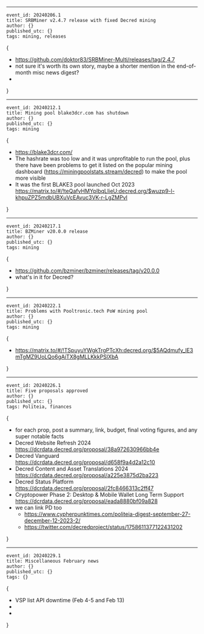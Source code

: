 ----
```
event_id: 20240206.1
title: SRBMiner v2.4.7 release with fixed Decred mining
author: {}
published_utc: {}
tags: mining, releases
```

{

- https://github.com/doktor83/SRBMiner-Multi/releases/tag/2.4.7
- not sure it's worth its own story, maybe a shorter mention in the end-of-month misc news digest?
- 

}


----
```
event_id: 20240212.1
title: Mining pool blake3dcr.com has shutdown
author: {}
published_utc: {}
tags: mining
```

{

- https://blake3dcr.com/
- The hashrate was too low and it was unprofitable to run the pool, plus there have been problems to get it listed on the popular mining dashboard (https://miningpoolstats.stream/decred) to make the pool more visible
- It was the first BLAKE3 pool launched Oct 2023 https://matrix.to/#/!teQafvHMYpIbqLIieU:decred.org/$wuzp9-l-khpuZPZ5mdbUBXuVcEAvuc3VK-r-LgZMPvI

}


----
```
event_id: 20240217.1
title: BZMiner v20.0.0 release
author: {}
published_utc: {}
tags: mining
```

{

- https://github.com/bzminer/bzminer/releases/tag/v20.0.0
- what's in it for Decred?

}


----
```
event_id: 20240222.1
title: Problems with Pooltronic.tech PoW mining pool
author: {}
published_utc: {}
tags: mining
```

{

- https://matrix.to/#/!TSpuyuYWgkTrgPTcXh:decred.org/$5AQdmufy_lE3mTgMZ9UoLQo6gAiTX8gMLLKkkPSlXbA

}


----

```
event_id: 20240226.1
title: Five proposals approved
author: {}
published_utc: {}
tags: Politeia, finances
```

{

- for each prop, post a summary, link, budget, final voting figures, and any super notable facts
- Decred Website Refresh 2024 https://dcrdata.decred.org/proposal/38a972630966bb4e
- Decred Vanguard https://dcrdata.decred.org/proposal/d658f9a4d2a12c10
- Decred Content and Asset Translations 2024 https://dcrdata.decred.org/proposal/a225e3875d2ba223
- Decred Status Platform https://dcrdata.decred.org/proposal/2fc8466313c2ff47
- Cryptopower Phase 2: Desktop & Mobile Wallet Long Term Support https://dcrdata.decred.org/proposal/eada8880bf09a828
- we can link PD too
  - https://www.cypherpunktimes.com/politeia-digest-september-27-december-12-2023-2/
  - https://twitter.com/decredproject/status/1758611377122431202

}


----
```
event_id: 20240229.1
title: Miscellaneous February news
author: {}
published_utc: {}
tags: {}
```

{

- VSP list API downtime (Feb 4-5 and Feb 13)
- 
- 

}




